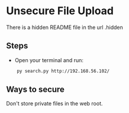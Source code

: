 # Unsecure File Upload
There is a hidden README file in the url .hidden

## Steps
* Open your terminal and run:
```bash
	py search.py http://192.168.56.102/ 
```

## Ways to secure
Don't store private files in the web root.
